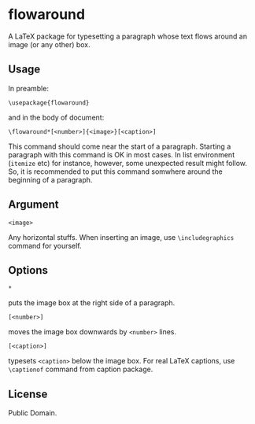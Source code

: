 
# flowaround

A LaTeX package for typesetting a paragraph whose text flows around an image (or any other) box.

## Usage

In preamble:
```
\usepackage{flowaround}
```
and in the body of document:
```
\flowaround*[<number>]{<image>}[<caption>]
```
This command should come near the start of a paragraph.
Starting a paragraph with this command is OK in most cases.
In list environment (`itemize` etc) for instance, however,
some unexpected result might follow. So, it is recommended
to put this command somwhere around the beginning of a paragraph.

## Argument

```
<image>
```
Any horizontal stuffs.
When inserting an image, use `\includegraphics` command for yourself.

## Options

```
*
```
puts the image box at the right side of a paragraph.

```
[<number>]
```
moves the image box downwards by `<number>` lines.

```
[<caption>]
```
typesets `<caption>` below the image box.
For real LaTeX captions, use `\captionof` command from caption package.

## License

Public Domain.
